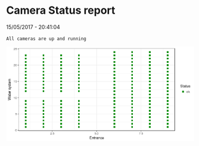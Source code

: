 Camera Status report
================
15/05/2017 - 20:41:04

    All cameras are up and running

![](camreport_files/figure-markdown_github/unnamed-chunk-2-1.png)
